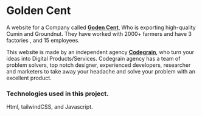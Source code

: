 # Golden Cent

A website for a Company called [**Goden Cent**](https://codegra.in), Who is exporting high-quality Cumin and Groundnut. They have worked with 2000+ farmers and have 3 factories , and 15 employees.

This website is made by an independent agency [**Codegrain**](https://codegra.in), who turn your ideas into Digital Products/Services. Codegrain agency has a team of problem solvers, top notch designer, experienced developers, researcher and marketers to take away your headache and solve your problem with an excellent product.

### Technologies used in this project.

Html,
tailwindCSS,
and Javascript.
